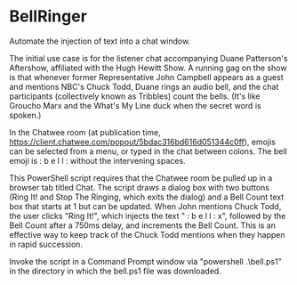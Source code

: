 # BellRinger

Automate the injection of text into a chat window.

The initial use case is for the listener chat accompanying Duane Patterson's Aftershow, affiliated with the Hugh Hewitt Show. A running gag on the show is that whenever former Representative John Campbell appears as a guest and mentions NBC's Chuck Todd, Duane rings an audio bell, and the chat participants (collectively known as Tribbles) count the bells. (It's like Groucho Marx and the What's My Line duck when the secret word is spoken.)

In the Chatwee room (at publication time, https://client.chatwee.com/popout/5bdac316bd616d051344c0ff), emojis can be selected from a menu, or typed in the chat between colons. The bell emoji is : b e l l :  without the intervening spaces. 

This PowerShell script requires that the Chatwee room be pulled up in a browser tab titled Chat. The script draws a dialog box with two buttons (Ring It! and Stop The Ringing, which exits the dialog) and a Bell Count text box that starts at 1 but can be updated. When John mentions Chuck Todd, the user clicks "Ring It!", which injects the text " : b e l l : x", followed by the Bell Count after a 750ms delay, and increments the Bell Count. This is an effective way to keep track of the Chuck Todd mentions when they happen in rapid succession.

Invoke the script in a Command Prompt window via "powershell .\bell.ps1" in the directory in which the bell.ps1 file was downloaded.
